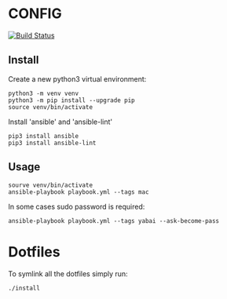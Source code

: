 # CONFIG

[![Build Status](https://app.travis-ci.com/miguelmoraperea/config.svg?branch=master)](https://app.travis-ci.com/miguelmoraperea/config)

## Install

Create a new python3 virtual environment:
```
python3 -m venv venv
python3 -m pip install --upgrade pip
source venv/bin/activate
```

Install 'ansible' and 'ansible-lint'
```
pip3 install ansible
pip3 install ansible-lint
```

## Usage

```
sourve venv/bin/activate
ansible-playbook playbook.yml --tags mac
```

In some cases sudo password is required:

```
ansible-playbook playbook.yml --tags yabai --ask-become-pass
```

# Dotfiles

To symlink all the dotfiles simply run:

```
./install
```
